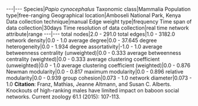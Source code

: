 ---|---
Species|*Papio cynocephalus*
Taxonomic class|Mammalia
Population type|free-ranging
Geographical location|Amboseli National Park, Kenya
Data collection technique|manual 
Edge weight type|frequency
Time span of data collection|30days
Time resolution of data collection|real time
network attribute|range
---|---
total nodes|2.0 - 291.0
total edges|1.0 - 3182.0
network density|0.0 - 1.0
average degree|0.0 - 37.645
degree heterogeneity|0.0 - 1.934
degree assortativity|-1.0 - 1.0
average betweenness centrality (unweighted)|0.0 - 0.333
average betweenness centrality (weighted)|0.0 - 0.333
average clustering coefficient (unweighted)|0.0 - 1.0
average clustering coefficient (weighted)|0.0 - 0.876
Newman modularity|0.0 - 0.817
maximum modularity|0.0 - 0.896
relative modularity|0.0 - 0.939
group cohesion|0.073 - 1.0
network diameter|0.073 - 1.0
**Citation**: Franz, Mathias, Jeanne Altmann, and Susan C. Alberts. 
Knockouts of high-ranking males have limited impact on baboon social networks.
 Current zoology 61.1 (2015): 107-113.